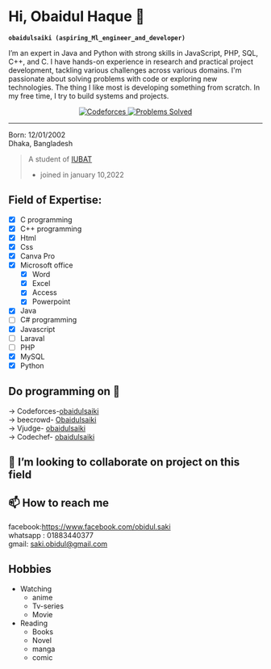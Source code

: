 # Hi, Obaidul Haque 👋
**`obaidulsaiki (aspiring_Ml_engineer_and_developer)`**

I’m an expert in Java and Python with strong skills in JavaScript, PHP, SQL, C++, and C. I have hands-on experience in research and practical project development, tackling various challenges across various domains. I'm passionate about solving problems with code or exploring new technologies. The thing I like most is developing something from scratch. In my free time, I try to build systems and projects.

<p align="center">
  <a href="https://codeforces.com/">
    <img src="https://img.shields.io/badge/Codeforces-red?style=for-the-badge" alt="Codeforces" />
  </a>
  <a href="https://codeforces.com/">
    <img src="https://img.shields.io/badge/207%20Problems%20Solved-FF5722?style=for-the-badge" alt="Problems Solved" />
  </a>
</p>




   
---

Born: 12/01/2002    
Dhaka, Bangladesh  
> A student of [ IUBAT ](https://iubat.edu/)
> - joined in january 10,2022
   
## Field of Expertise: 
- [x] C programming 
- [x] C++ programming
- [x] Html
- [x] Css
- [x] Canva Pro
- [x] Microsoft office
	- [x] Word 
	- [x] Excel
	- [x] Access
	- [x] Powerpoint  
- [x] Java
- [ ] C# programming
- [x] Javascript
- [ ] Laraval
- [ ] PHP
- [x] MySQL
- [x] Python  
## Do programming on 👀
 -> Codeforces-[obaidulsaiki](https://codeforces.com/profile/obaidulsaiki)    
 -> beecrowd-  [Obaidulsaiki](https://www.beecrowd.com.br/judge/en/users/basic-info)  
 -> Vjudge-    [obaidulsaiki](https://vjudge.net/user/obaidulsaiki)  
 -> Codechef-  [obaidulsaiki](https://www.codechef.com/users/obaidulsaiki)  
## 💞️ I’m looking to collaborate on project on this field
## 📫 How to reach me
facebook:https://www.facebook.com/obidul.saki  
whatsapp : 01883440377  
gmail: saki.obidul@gmail.com  
## Hobbies
- Watching  
	- anime  
	- Tv-series  
	- Movie  
- Reading
	- Books
	- Novel
	- manga
	- comic
